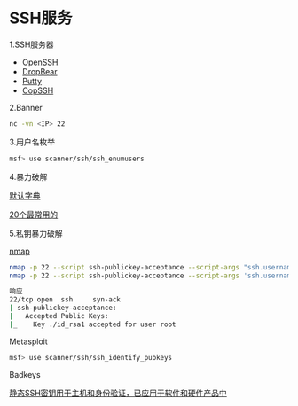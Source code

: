 # SSH服务

1.SSH服务器
+ [OpenSSH](http://www.openssh.org/)
+ [DropBear](https://matt.ucc.asn.au/dropbear/dropbear.html)
+ [Putty](https://www.chiark.greenend.org.uk/~sgtatham/putty/)
+ [CopSSH](https://www.itefix.net/copssh)

2.Banner
```bash
nc -vn <IP> 22
```

3.用户名枚举
```bash
msf> use scanner/ssh/ssh_enumusers
```

4.暴力破解

[默认字典](https://github.com/GhostWolfLab/APT-Individual-Combat-Guide/blob/main/Zh/%E7%AC%AC%E5%9B%9B%E7%AB%A0/SSH/ssh-betterdefaultpasslist.txt)

[20个最常用的](https://github.com/GhostWolfLab/APT-Individual-Combat-Guide/blob/main/Zh/%E7%AC%AC%E5%9B%9B%E7%AB%A0/SSH/top-20-common-SSH-passwords.txt)

5.私钥暴力破解

[nmap](https://nmap.org/nsedoc/scripts/ssh-publickey-acceptance.html)
```bash
nmap -p 22 --script ssh-publickey-acceptance --script-args "ssh.usernames={'root', 'user'}, ssh.privatekeys={'./id_rsa1', './id_rsa2'}"  <target>
nmap -p 22 --script ssh-publickey-acceptance --script-args 'ssh.usernames={"root", "user"}, publickeys={"./id_rsa1.pub", "./id_rsa2.pub"}'  <target>

响应
22/tcp open  ssh     syn-ack
| ssh-publickey-acceptance:
|   Accepted Public Keys:
|_    Key ./id_rsa1 accepted for user root
```

Metasploit
```bash
msf> use scanner/ssh/ssh_identify_pubkeys
```

Badkeys

[静态SSH密钥用于主机和身份验证，已应用于软件和硬件产品中](https://github.com/GhostWolfLab/APT-Individual-Combat-Guide/blob/main/Zh/%E7%AC%AC%E5%9B%9B%E7%AB%A0/SSH/Authorized)
